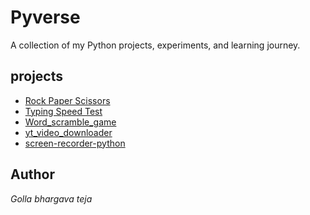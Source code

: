 <h1>Pyverse</h1>
A collection of my Python projects, experiments, and learning journey.

## projects
- [Rock Paper Scissors](./rock_paper_scissors/README.md)
- [Typing Speed Test  ](./typing_speed_test/README.md)
- [Word_scramble_game ](./word_scramble/README.md)
- [yt_video_downloader ](./youtubevideo_downloader/README.md)
- [screen-recorder-python ](./screenr-recorder/README.md)
## Author

<em>Golla bhargava teja<em>

